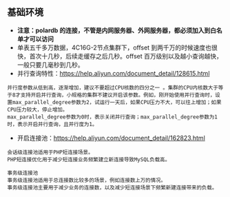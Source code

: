 

## 基础环境

- **注意：polardb 的连接，不管是内网服务器、外网服务器，都必须加入到白名单才可以访问**
- 单表五千多万数据，4C16G-2节点集群下，offset 到两千万的时候速度也很快，首次十几秒，后续走缓存之后几秒。offset 百万级别以及越小查询越快，一般只要几毫秒到几秒。
- 并行查询特性：<https://help.aliyun.com/document_detail/128615.html>

```
并行度参数从低到高，逐渐增加，建议不要超过CPU核数的四分之一 。集群的CPU内核数大于等于8才支持开启并行查询，小规格的集群不建议开启该参数。例如，刚开始使用并行查询时，设置max_parallel_degree参数为2，试运行一天后，如果CPU压力不大，可以往上增加；如果CPU压力较大，停止增加。
max_parallel_degree参数为0时，表示关闭并行查询；max_parallel_degree参数为1时，表示开启并行查询，且并行度为1。
```

- 开启连接池：<https://help.aliyun.com/document_detail/162823.html>

```
会话级连接池适用于PHP短连接场景。
PHP短连接优化用于减少短连接业务频繁建立新连接导致MySQL负载高。

事务级连接池
事务级连接池适用于总连接数比较多的场景，例如连接数上万的情况。
事务级连接池主要用于减少业务的连接数，以及减少短连接场景下频繁新建连接带来的负载。
```
